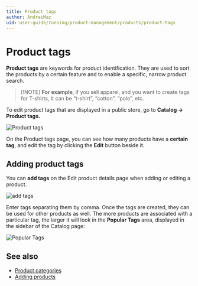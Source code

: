 ```yaml
---
title: Product tags
author: AndreiMaz
uid: user-guide/running/product-management/products/product-tags
---
```


# Product tags

**Product tags** are keywords for product identification. They are used to sort the products by a certain feature and to enable a specific, narrow product search.

> [!NOTE] **For example**, if you sell apparel, and you want to create tags for T-shirts, it can be “t-shirt”, “cotton”, “polo”, etc.

To edit product tags that are displayed in a public store, go to **Catalog → Product tags.**

![Product tags](_static/product-tags/product_tags.png)

On the Product tags page, you can see how many products have a **certain tag**, and edit the tag by clicking the **Edit** button beside it.

## Adding product tags

You can **add tags** on the Edit product details page when adding or editing a product.

![add tags](_static/product-tags/product_tags2.png)

Enter tags separating them by comma. Once the tags are created, they can be used for other products as well. The more products are associated with a particular tag, the larger it will look in the **Popular Tags** area, displayed in the sidebar of the Catalog page:

![Popular Tags](_static/product-tags/popular_tags.png)

## See also

* [Product categories](xref:user-guide/running/product-management/categories)
* [Adding products](xref:user-guide/running/product-management/products/adding-products/index)